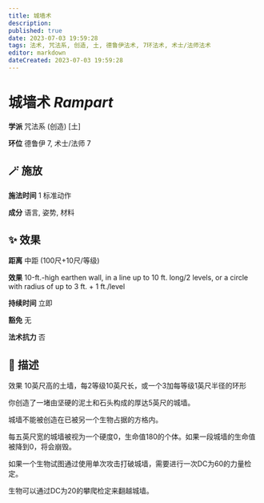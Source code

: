 ```yaml
---
title: 城墙术
description: 
published: true
date: 2023-07-03 19:59:28
tags: 法术, 咒法系, 创造, 土, 德鲁伊法术, 7环法术, 术士/法师法术
editor: markdown
dateCreated: 2023-07-03 19:59:28
---
```


# **城墙术** *Rampart*

**学派** 咒法系 (创造) \[土\] 

**环位** 德鲁伊 7, 术士/法师 7

## 🪄 施放

**施法时间** 1 标准动作

**成分** 语言, 姿势, 材料

## ✨ 效果  

**距离** 中距 (100尺+10尺/等级) 

**效果** 10-ft.-high earthen wall, in a line up to 10 ft. long/2 levels, or a circle with radius of up to 3 ft. + 1 ft./level 

**持续时间** 立即 

**豁免** 无

**法术抗力** 否

## 📖 描述

效果              10英尺高的土墙，每2等级10英尺长，或一个3加每等级1英尺半径的环形

你创造了一堵由坚硬的泥土和石头构成的厚达5英尺的城墙。

城墙不能被创造在已被另一个生物占据的方格内。

每五英尺宽的城墙被视为一个硬度0，生命值180的个体。如果一段城墙的生命值被降到0，将会崩毁。

如果一个生物试图通过使用单次攻击打破城墙，需要进行一次DC为60的力量检定。

生物可以通过DC为20的攀爬检定来翻越城墙。
    